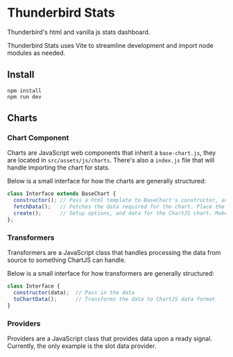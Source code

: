 # Thunderbird Stats

Thunderbird's html and vanilla js stats dashboard.

Thunderbird Stats uses Vite to streamline development and import node modules as needed.

## Install

```
npm install
npm run dev
```

## Charts

### Chart Component
Charts are JavaScript web components that inherit a `base-chart.js`, they are located in `src/assets/js/charts`. 
There's also a `index.js` file that will handle importing the chart for stats.

Below is a small interface for how the charts are generally structured:
```javascript
class Interface extends BaseChart {
  constructor(); // Pass a html template to BaseChart's constructor, and then call fetchData
  fetchData();   // Fetches the data required for the chart. Place the data into a class variable.
  create();      // Setup options, and data for the ChartJS chart. Make sure to call `this._createChart` to create the chart.
};
```

### Transformers
Transformers are a JavaScript class that handles processing the data from source to something ChartJS can handle. 

Below is a small interface for how transformers are generally structured:
```javascript
class Interface {
  constructor(data);  // Pass in the data
  toChartData();      // Transforms the data to ChartJS data format
}
```

### Providers
Providers are a JavaScript class that provides data upon a ready signal. Currently, the only example is the slot data provider.
